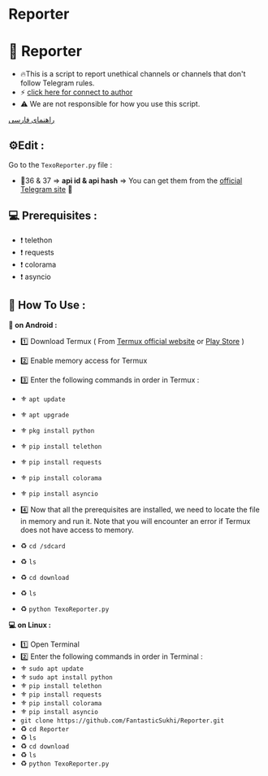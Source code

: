 # Reporter
# 🤖 Reporter
- 🔥This is a script to report unethical channels or channels that don't follow Telegram rules.
- ⚡️ [click here for connect to author](https://t.me/ixAmirCom)
- ⚠️ We are not responsible for how you use this script.

[راهنمای فارسی](https://github.com/ixAmirCom/Reporter/blob/main/lan/README.fa.md)

## ⚙️Edit :

Go to the ` TexoReporter.py ` file :

- 📌36 & 37 => **api id & api hash** => You can get them from the [official Telegram site](https://my.telegram.org) 🤖

 ## 💻 Prerequisites :
 - ❗ telethon
 - ❗ requests
 - ❗ colorama
 - ❗ asyncio 

## 🔎 How To Use :
<b> 📱 on Android : </b>
<br/>
- 1️⃣ Download Termux ( From [Termux official website](https://termux.dev/en/) or [Play Store](https://play.google.com/store/apps/details?id=com.termux&hl=en&pli=1) )
- 2️⃣ Enable memory access for Termux
- 3️⃣ Enter the following commands in order in Termux :
 
 - ⚜ `apt update`
 - ⚜ `apt upgrade`
 - ⚜ `pkg install python`
 - ⚜ `pip install telethon`
 - ⚜ `pip install requests`
 - ⚜ `pip install colorama`
 - ⚜ `pip install asyncio`

- 4️⃣ Now that all the prerequisites are installed, we need to locate the file in memory and run it. Note that you will encounter an error if Termux does not have access to memory.
 
 - :recycle:️ `cd /sdcard`
 - :recycle:️ `ls`
 - :recycle:️ `cd download`
 - :recycle:️ `ls`
 - :recycle:️ `python TexoReporter.py`

<b> 💻 on Linux : </b>
- 1️⃣ Open Terminal
- 2️⃣ Enter the following commands in order in Terminal :
- ⚜ `sudo apt update`
- ⚜ `sudo apt install python`
- ⚜ `pip install telethon`
- ⚜ `pip install requests`
- ⚜ `pip install colorama`
- ⚜ `pip install asyncio`
- `git clone https://github.com/FantasticSukhi/Reporter.git`
- :recycle:️ `cd Reporter`
- :recycle:️ `ls`
- :recycle:️ `cd download`
- :recycle:️ `ls`
- :recycle:️ `python TexoReporter.py`

